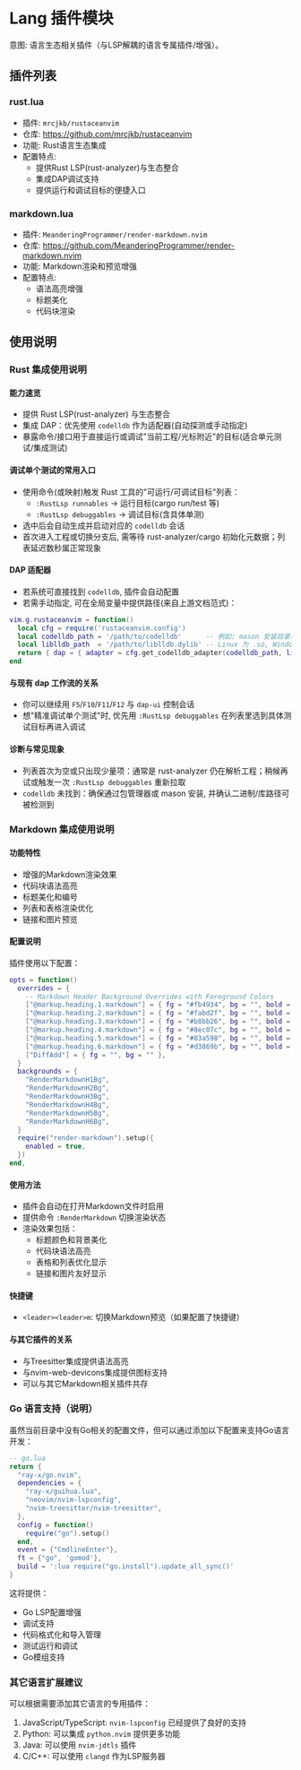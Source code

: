 # Lang 插件模块

意图: 语言生态相关插件（与LSP解耦的语言专属插件/增强）。

## 插件列表

### rust.lua
- 插件: `mrcjkb/rustaceanvim`
- 仓库: https://github.com/mrcjkb/rustaceanvim
- 功能: Rust语言生态集成
- 配置特点:
  - 提供Rust LSP(rust-analyzer)与生态整合
  - 集成DAP调试支持
  - 提供运行和调试目标的便捷入口

### markdown.lua
- 插件: `MeanderingProgrammer/render-markdown.nvim`
- 仓库: https://github.com/MeanderingProgrammer/render-markdown.nvim
- 功能: Markdown渲染和预览增强
- 配置特点:
  - 语法高亮增强
  - 标题美化
  - 代码块渲染

## 使用说明

### Rust 集成使用说明

#### 能力速览
- 提供 Rust LSP(rust-analyzer) 与生态整合
- 集成 DAP：优先使用 `codelldb` 作为适配器(自动探测或手动指定)
- 暴露命令/接口用于直接运行或调试"当前工程/光标附近"的目标(适合单元测试/集成测试)

#### 调试单个测试的常用入口
- 使用命令(或映射)触发 Rust 工具的"可运行/可调试目标"列表：
    - `:RustLsp runnables` → 运行目标(cargo run/test 等)
    - `:RustLsp debuggables` → 调试目标(含具体单测)
- 选中后会自动生成并启动对应的 `codelldb` 会话
- 首次进入工程或切换分支后, 需等待 rust-analyzer/cargo 初始化元数据；列表延迟数秒属正常现象

#### DAP 适配器
- 若系统可直接找到 `codelldb`, 插件会自动配置
- 若需手动指定, 可在全局变量中提供路径(来自上游文档范式)：

```lua
vim.g.rustaceanvim = function()
  local cfg = require('rustaceanvim.config')
  local codelldb_path = '/path/to/codelldb'      -- 例如: mason 安装目录或 VSCode 扩展目录
  local liblldb_path  = '/path/to/liblldb.dylib' -- Linux 为 .so, Windows 为 .dll
  return { dap = { adapter = cfg.get_codelldb_adapter(codelldb_path, liblldb_path), }, }
end
```

#### 与现有 dap 工作流的关系
- 你可以继续用 `F5`/`F10`/`F11`/`F12` 与 `dap-ui` 控制会话
- 想"精准调试单个测试"时, 优先用 `:RustLsp debuggables` 在列表里选到具体测试目标再进入调试

#### 诊断与常见现象
- 列表首次为空或只出现少量项：通常是 rust-analyzer 仍在解析工程；稍候再试或触发一次 `:RustLsp debuggables` 重新拉取
- `codelldb` 未找到：确保通过包管理器或 mason 安装, 并确认二进制/库路径可被检测到

### Markdown 集成使用说明

#### 功能特性
- 增强的Markdown渲染效果
- 代码块语法高亮
- 标题美化和编号
- 列表和表格渲染优化
- 链接和图片预览

#### 配置说明
插件使用以下配置：
```lua
opts = function()
  overrides = {
    -- Markdown Header Background Overrides with Foreground Colors
    ["@markup.heading.1.markdown"] = { fg = "#fb4934", bg = "", bold = true },
    ["@markup.heading.2.markdown"] = { fg = "#fabd2f", bg = "", bold = true },
    ["@markup.heading.3.markdown"] = { fg = "#b8bb26", bg = "", bold = true },
    ["@markup.heading.4.markdown"] = { fg = "#8ec07c", bg = "", bold = true },
    ["@markup.heading.5.markdown"] = { fg = "#83a598", bg = "", bold = true },
    ["@markup.heading.6.markdown"] = { fg = "#d3869b", bg = "", bold = true },
    ["DiffAdd"] = { fg = "", bg = "" },
  }
  backgrounds = {
    "RenderMarkdownH1Bg",
    "RenderMarkdownH2Bg",
    "RenderMarkdownH3Bg",
    "RenderMarkdownH4Bg",
    "RenderMarkdownH5Bg",
    "RenderMarkdownH6Bg",
  }
  require("render-markdown").setup({
    enabled = true,
  })
end,
```

#### 使用方法
- 插件会自动在打开Markdown文件时启用
- 提供命令 `:RenderMarkdown` 切换渲染状态
- 渲染效果包括：
  - 标题颜色和背景美化
  - 代码块语法高亮
  - 表格和列表优化显示
  - 链接和图片友好显示

#### 快捷键
- `<leader><leader>m`: 切换Markdown预览（如果配置了快捷键）

#### 与其它插件的关系
- 与Treesitter集成提供语法高亮
- 与nvim-web-devicons集成提供图标支持
- 可以与其它Markdown相关插件共存

### Go 语言支持（说明）

虽然当前目录中没有Go相关的配置文件，但可以通过添加以下配置来支持Go语言开发：

```lua
-- go.lua
return {
  "ray-x/go.nvim",
  dependencies = {
    "ray-x/guihua.lua",
    "neovim/nvim-lspconfig",
    "nvim-treesitter/nvim-treesitter",
  },
  config = function()
    require("go").setup()
  end,
  event = {"CmdlineEnter"},
  ft = {"go", 'gomod'},
  build = ':lua require("go.install").update_all_sync()'
}
```

这将提供：
- Go LSP配置增强
- 调试支持
- 代码格式化和导入管理
- 测试运行和调试
- Go模组支持

### 其它语言扩展建议

可以根据需要添加其它语言的专用插件：
1. JavaScript/TypeScript: `nvim-lspconfig` 已经提供了良好的支持
2. Python: 可以集成 `python.nvim` 提供更多功能
3. Java: 可以使用 `nvim-jdtls` 插件
4. C/C++: 可以使用 `clangd` 作为LSP服务器